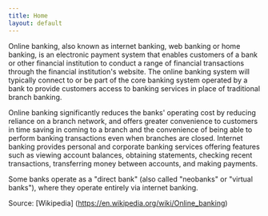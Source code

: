 ```yaml
---
title: Home
layout: default
---
```

Online banking, also known as internet banking, web banking or home banking, is an electronic payment system that enables customers of a bank or other financial institution to conduct a range of financial transactions through the financial institution's website. The online banking system will typically connect to or be part of the core banking system operated by a bank to provide customers access to banking services in place of traditional branch banking.

Online banking significantly reduces the banks' operating cost by reducing reliance on a branch network, and offers greater convenience to customers in time saving in coming to a branch and the convenience of being able to perform banking transactions even when branches are closed. Internet banking provides personal and corporate banking services offering features such as viewing account balances, obtaining statements, checking recent transactions, transferring money between accounts, and making payments.

Some banks operate as a "direct bank" (also called "neobanks" or "virtual banks"), where they operate entirely via internet banking.

Source: [Wikipedia] (https://en.wikipedia.org/wiki/Online_banking)
